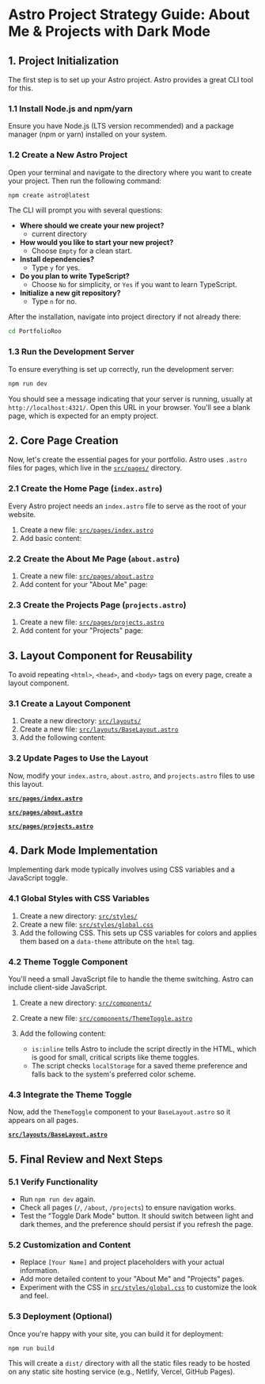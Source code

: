 # Astro Project Strategy Guide: About Me & Projects with Dark Mode

## 1. Project Initialization

The first step is to set up your Astro project. Astro provides a great CLI tool for this.

### 1.1 Install Node.js and npm/yarn

Ensure you have Node.js (LTS version recommended) and a package manager (npm or yarn) installed on your system.

### 1.2 Create a New Astro Project

Open your terminal and navigate to the directory where you want to create your project. Then run the following command:

```bash
npm create astro@latest
```

The CLI will prompt you with several questions:

- **Where should we create your new project?**
  - current directory
- **How would you like to start your new project?**
  - Choose `Empty` for a clean start.
- **Install dependencies?**
  - Type `y` for yes.
- **Do you plan to write TypeScript?**
  - Choose `No` for simplicity, or `Yes` if you want to learn TypeScript.
- **Initialize a new git repository?**
  - Type `n` for no.

After the installation, navigate into project directory if not already there:

```bash
cd PortfolioRoo
```

### 1.3 Run the Development Server

To ensure everything is set up correctly, run the development server:

```bash
npm run dev
```

You should see a message indicating that your server is running, usually at `http://localhost:4321/`. Open this URL in your browser. You'll see a blank page, which is expected for an empty project.

## 2. Core Page Creation

Now, let's create the essential pages for your portfolio. Astro uses `.astro` files for pages, which live in the [`src/pages/`](src/pages/) directory.

### 2.1 Create the Home Page (`index.astro`)

Every Astro project needs an `index.astro` file to serve as the root of your website.

1.  Create a new file: [`src/pages/index.astro`](src/pages/index.astro)
2.  Add basic content:

### 2.2 Create the About Me Page (`about.astro`)

1.  Create a new file: [`src/pages/about.astro`](src/pages/about.astro)
2.  Add content for your "About Me" page:

### 2.3 Create the Projects Page (`projects.astro`)

1.  Create a new file: [`src/pages/projects.astro`](src/pages/projects.astro)
2.  Add content for your "Projects" page:

## 3. Layout Component for Reusability

To avoid repeating `<html>`, `<head>`, and `<body>` tags on every page, create a layout component.

### 3.1 Create a Layout Component

1.  Create a new directory: [`src/layouts/`](src/layouts/)
2.  Create a new file: [`src/layouts/BaseLayout.astro`](src/layouts/BaseLayout.astro)
3.  Add the following content:

### 3.2 Update Pages to Use the Layout

Now, modify your `index.astro`, `about.astro`, and `projects.astro` files to use this layout.

**[`src/pages/index.astro`](src/pages/index.astro)**

**[`src/pages/about.astro`](src/pages/about.astro)**

**[`src/pages/projects.astro`](src/pages/projects.astro)**

## 4. Dark Mode Implementation

Implementing dark mode typically involves using CSS variables and a JavaScript toggle.

### 4.1 Global Styles with CSS Variables

1.  Create a new directory: [`src/styles/`](src/styles/)
2.  Create a new file: [`src/styles/global.css`](src/styles/global.css)
3.  Add the following CSS. This sets up CSS variables for colors and applies them based on a `data-theme` attribute on the `html` tag.

### 4.2 Theme Toggle Component

You'll need a small JavaScript file to handle the theme switching. Astro can include client-side JavaScript.

1.  Create a new directory: [`src/components/`](src/components/)
2.  Create a new file: [`src/components/ThemeToggle.astro`](src/components/ThemeToggle.astro)
3.  Add the following content:

    - `is:inline` tells Astro to include the script directly in the HTML, which is good for small, critical scripts like theme toggles.
    - The script checks `localStorage` for a saved theme preference and falls back to the system's preferred color scheme.

### 4.3 Integrate the Theme Toggle

Now, add the `ThemeToggle` component to your `BaseLayout.astro` so it appears on all pages.

**[`src/layouts/BaseLayout.astro`](src/layouts/BaseLayout.astro)**

## 5. Final Review and Next Steps

### 5.1 Verify Functionality

- Run `npm run dev` again.
- Check all pages (`/`, `/about`, `/projects`) to ensure navigation works.
- Test the "Toggle Dark Mode" button. It should switch between light and dark themes, and the preference should persist if you refresh the page.

### 5.2 Customization and Content

- Replace `[Your Name]` and project placeholders with your actual information.
- Add more detailed content to your "About Me" and "Projects" pages.
- Experiment with the CSS in [`src/styles/global.css`](src/styles/global.css) to customize the look and feel.

### 5.3 Deployment (Optional)

Once you're happy with your site, you can build it for deployment:

```bash
npm run build
```

This will create a `dist/` directory with all the static files ready to be hosted on any static site hosting service (e.g., Netlify, Vercel, GitHub Pages).
